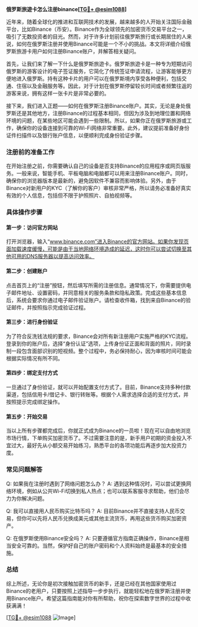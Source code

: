 **俄罗斯旅遊卡怎么注册binance[[TG💪+ @esim1088](https://t.me/s/esim1088)]**

近年来，随着全球化的推进和互联网技术的发展，越来越多的人开始关注国际金融平台，比如Binance（币安）。Binance作为全球领先的加密货币交易平台之一，吸引了无数投资者的目光。然而，对于许多计划前往俄罗斯旅行或长期居住的人来说，如何在俄罗斯注册并使用Binance可能是一个不小的挑战。本文将详细介绍俄罗斯旅游卡用户如何注册Binance账户，并解答相关疑问。

首先，让我们来了解一下什么是俄罗斯旅遊卡。俄罗斯旅遊卡是一种专为短期访问俄罗斯的游客设计的电子签证服务，它简化了传统签证申请流程，让游客能够更方便地进入俄罗斯。持有这种卡片的用户可以在俄罗斯境内享受各种便利，包括交通、住宿以及金融服务等。因此，对于计划在俄罗斯停留较长时间或者频繁往返的游客来说，拥有这样一张卡片是非常必要的。

接下来，我们进入正题——如何在俄罗斯注册Binance账户。其实，无论是身处俄罗斯还是其他地方，注册Binance的过程基本相同，但因为涉及到地理位置和网络环境的问题，在某些地区可能会遇到一些限制。所以，如果你正在俄罗斯旅游或工作，确保你的设备连接到可靠的Wi-Fi网络非常重要。此外，建议提前准备好身份证件扫描件以及银行账户信息，以便顺利完成身份验证步骤。

### 注册前的准备工作

在开始注册之前，你需要确认自己的设备是否支持Binance的应用程序或网页版服务。一般来说，智能手机、平板电脑和电脑都可以用来注册Binance账户。同时，确保你的浏览器版本是最新的，避免因软件不兼容而影响体验。另外，由于Binance对新用户的KYC（了解你的客户）审核非常严格，所以请务必准备好真实有效的个人信息，包括但不限于护照照片、自拍视频等。

### 具体操作步骤

#### 第一步：访问官方网站
打开浏览器，输入“www.binance.com”进入Binance的官方网站。如果你发现页面加载速度缓慢，可能是由于当地网络环境造成的延迟，这时你可以尝试切换至其他可用的DNS服务器以提高访问效率。

#### 第二步：创建账户
点击首页上的“注册”按钮，然后填写所需的注册信息。通常情况下，你需要提供电子邮件地址、设置密码，并同意相关的服务条款和隐私政策。完成这些基本信息后，系统会要求你通过电子邮件验证账户。请检查收件箱，找到来自Binance的验证邮件，并按照指示完成验证过程。

#### 第三步：进行身份验证
为了符合反洗钱法规的要求，Binance会对所有新注册用户实施严格的KYC流程。登录到你的账户后，选择“身份认证”选项，上传身份证正面和背面的照片，同时录制一段包含面部识别的短视频。整个过程中，务必保持耐心，因为审核时间可能会根据实际情况有所不同。

#### 第四步：绑定支付方式
一旦通过了身份验证，就可以开始配置支付方式了。目前，Binance支持多种付款渠道，包括信用卡/借记卡、银行转账等。根据个人需求选择合适的支付方式，并按照提示完成绑定操作。

#### 第五步：开始交易
当以上所有步骤都完成后，你就正式成为Binance的一员啦！现在可以自由地浏览市场行情，下单购买加密货币了。不过需要注意的是，新手用户初期的资金投入不宜过大，最好先从小额交易开始练习，熟悉平台的各项功能后再逐步加大投资力度。

### 常见问题解答

Q: 如果我在注册时遇到了网络问题怎么办？
A: 遇到这种情况时，可以尝试更换网络环境，例如从公共Wi-Fi切换到私人热点；也可以联系客服寻求帮助，他们会尽力为你解决问题。

Q: 我可以直接用人民币购买比特币吗？
A: 目前Binance并不直接支持人民币交易，但你可以先将人民币兑换成美元或其他主流货币，再用这些货币购买加密资产。

Q: 在俄罗斯使用Binance安全吗？
A: 只要遵循官方指南正确操作，Binance是相当安全可靠的。当然，保护好自己的账户密码和个人资料始终是最基本的安全措施。

### 总结

综上所述，无论你是初次接触加密货币的新手，还是已经在其他国家使用过Binance的老用户，只要按照上述指导一步步执行，就能轻松地在俄罗斯注册并使用Binance账户。希望这篇指南能对你有所帮助，祝你在探索数字世界的过程中收获满满！

[[TG💪+ @esim1088](https://t.me/s/esim1088) ![Image](https://i.postimg.cc/4NQfJmqS/Snipaste-2025-05-13-00-14-12.png)]